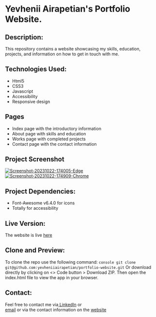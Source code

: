 # Yevhenii Airapetian's Portfolio Website.
## Description:
This repository contains a website showcasing my skills, education, projects, and information on how to get in touch with me.

## Technologies Used:
- Html5
- CSS3
- Javascript
- Accessibility
- Responsive design

## Pages
- Index page with the introductory information
- About page with skills and education
- Works page with completed projects
- Contact page with the contact information

## Project Screenshot
<a href="https://ibb.co/SwK40CN"><img src="https://i.ibb.co/YBtF8s2/Screenshot-20231022-174005-Edge.jpg" alt="Screenshot-20231022-174005-Edge" border="0" /></a>
<a href="https://ibb.co/5TQXct7"><img src="https://i.ibb.co/dBNsK1h/Screenshot-20231022-174909-Chrome.jpg" alt="Screenshot-20231022-174909-Chrome" border="0"></a>

## Project Dependencies:
- Font-Awesome v6.4.0 for icons
- Totally for accessibility
  
## Live Version:
The website is live [here](https://yevheniiairapetian.github.io/portfolio-website/)

## Clone and Preview:
To clone the repo use the following command:
```console git clone git@github.com:yevheniiairapetian/portfolio-website.git```
Or download directly by clicking on <> Code button > Download ZIP. Then open the index.html file to view the app in your browser.

## Contact:
Feel free to contact me via[ LinkedIn](https://www.linkedin.com/in/yevhenii-airapetian/) or  
[email](mailto:sonkozhenia11@gmail.com) or 
via the contact information on the [website](https://yevheniiairapetian.github.io/portfolio-website/contact.html) 

